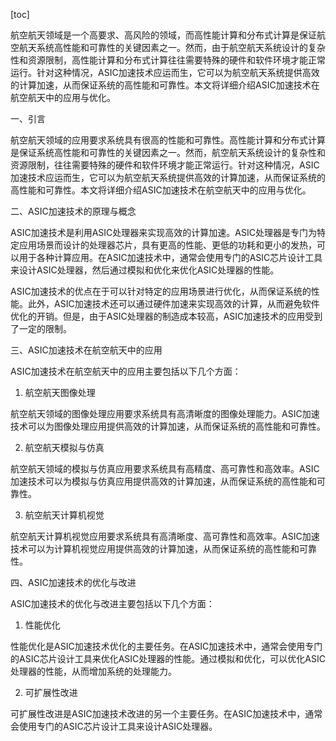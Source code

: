 
[toc]                    
                
                
航空航天领域是一个高要求、高风险的领域，而高性能计算和分布式计算是保证航空航天系统高性能和可靠性的关键因素之一。然而，由于航空航天系统设计的复杂性和资源限制，高性能计算和分布式计算往往需要特殊的硬件和软件环境才能正常运行。针对这种情况，ASIC加速技术应运而生，它可以为航空航天系统提供高效的计算加速，从而保证系统的高性能和可靠性。本文将详细介绍ASIC加速技术在航空航天中的应用与优化。

一、引言

航空航天领域的应用要求系统具有很高的性能和可靠性。高性能计算和分布式计算是保证系统高性能和可靠性的关键因素之一。然而，航空航天系统设计的复杂性和资源限制，往往需要特殊的硬件和软件环境才能正常运行。针对这种情况，ASIC加速技术应运而生，它可以为航空航天系统提供高效的计算加速，从而保证系统的高性能和可靠性。本文将详细介绍ASIC加速技术在航空航天中的应用与优化。

二、ASIC加速技术的原理与概念

ASIC加速技术是利用ASIC处理器来实现高效的计算加速。ASIC处理器是专门为特定应用场景而设计的处理器芯片，具有更高的性能、更低的功耗和更小的发热，可以用于各种计算应用。在ASIC加速技术中，通常会使用专门的ASIC芯片设计工具来设计ASIC处理器，然后通过模拟和优化来优化ASIC处理器的性能。

ASIC加速技术的优点在于可以针对特定的应用场景进行优化，从而保证系统的性能。此外，ASIC加速技术还可以通过硬件加速来实现高效的计算，从而避免软件优化的开销。但是，由于ASIC处理器的制造成本较高，ASIC加速技术的应用受到了一定的限制。

三、ASIC加速技术在航空航天中的应用

ASIC加速技术在航空航天中的应用主要包括以下几个方面：

1. 航空航天图像处理

航空航天领域的图像处理应用要求系统具有高清晰度的图像处理能力。ASIC加速技术可以为图像处理应用提供高效的计算加速，从而保证系统的高性能和可靠性。

2. 航空航天模拟与仿真

航空航天领域的模拟与仿真应用要求系统具有高精度、高可靠性和高效率。ASIC加速技术可以为模拟与仿真应用提供高效的计算加速，从而保证系统的高性能和可靠性。

3. 航空航天计算机视觉

航空航天计算机视觉应用要求系统具有高清晰度、高可靠性和高效率。ASIC加速技术可以为计算机视觉应用提供高效的计算加速，从而保证系统的高性能和可靠性。

四、ASIC加速技术的优化与改进

ASIC加速技术的优化与改进主要包括以下几个方面：

1. 性能优化

性能优化是ASIC加速技术优化的主要任务。在ASIC加速技术中，通常会使用专门的ASIC芯片设计工具来优化ASIC处理器的性能。通过模拟和优化，可以优化ASIC处理器的性能，从而增加系统的处理能力。

2. 可扩展性改进

可扩展性改进是ASIC加速技术改进的另一个主要任务。在ASIC加速技术中，通常会使用专门的ASIC芯片设计工具来设计ASIC处理器。

